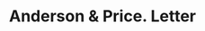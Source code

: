 ---
doi: 10.7916/D80303KX
date_other: '1908'
date_other_textual: '1908'
form: correspondence
genre:
- Letters (correspondence)
name:
- Anderson & Price
object_in_context_url: https://biggert.cul.columbia.edu/items/view/ave_biggert_00789
subject_hierarchical_geographic:
- Portsmouth, New Hampshire, United States
subject_name:
- Anderson & Price
title: Anderson & Price. Letter
sort_title: Anderson & Price. Letter
call_number: ave_biggert_00789
coordinates:
- 43.07555555555556,-70.76055555555556
pid: ave_biggert_00789
identifiers: ave_biggert_00789
canvas_id: ldpd:396061
permalink: "/items/ave_biggert_00789/"
layout: iiif-image-page
---
